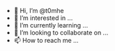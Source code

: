 - 👋 Hi, I’m @t0mhe
- 👀 I’m interested in ...
- 🌱 I’m currently learning ...
- 💞️ I’m looking to collaborate on ...
- 📫 How to reach me ...

<!---
t0mhe/t0mhe is a ✨ special ✨ repository because its `README.md` (this file) appears on your GitHub profile.
You can click the Preview link to take a look at your changes.
--->
